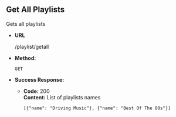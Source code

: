 **Get All Playlists**
----
  Gets all playlists

* **URL**

  /playlist/getall

* **Method:**

  `GET`

* **Success Response:**

  * **Code:** 200 <br />
    **Content:** List of playlists names

    ```
    [{"name": "Driving Music"}, {"name": "Best Of The 80s"}]
    ```
